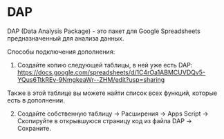 # DAP
DAP (Data Analysis Package) - это пакет для Google Spreadsheets предназначенный для анализа данных.

Способы подключения дополнения:
1) Создайте копию следующей таблицы, в ней уже есть DAP:
  https://docs.google.com/spreadsheets/d/1C4rOa1ABMCUVDQv5-YQus6TtkREv-9NmgkeaWr--ZHM/edit?usp=sharing

Также в этой таблице вы можете найти список всех функций, которые есть в дополнении.

2) Создайте собственную таблицу -> Расширения -> Apps Script -> Скопируйте в открывшуюся страницу код из файла DAP -> Сохраните.

